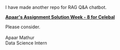 I have made another repo for RAG Q&A chatbot.

[**Apaar's Assignment Solution Week - 8 for Celebal**](https://github.com/A-TomMarvoloRiddle/RAG-QnA-Chatbot-for-Loan-Data-Predictions)

Please consider. <br>
<br>
Apaar Mathur <br>
Data Science Intern<br>
